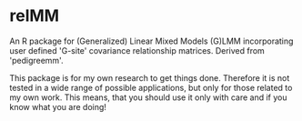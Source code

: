 
# relMM

An R package for (Generalized) Linear Mixed Models (G)LMM incorporating user 
defined 'G-site' covariance relationship matrices. Derived from 'pedigreemm'.

This package is for my own research to get things done. Therefore it is not 
tested in a wide range of possible applications, but only for those related to 
my own work. This means, that you should use it only with care and if you know 
what you are doing! 
